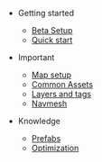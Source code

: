- Getting started

  - [Beta Setup](beta-setup.md)
  - [Quick start](quick-start.md)

- Important

  - [Map setup](setup.md)
  - [Common Assets](common-assets.md)
  - [Layers and tags](layers-and-tags.md)
  - [Navmesh](navmesh.md)
  <!-- - [Gore Zones](gore-zones.md) -->

- Knowledge

  <!-- - [Components](components.md) -->
  - [Prefabs](prefabs.md)
  - [Optimization](optimization.md)
